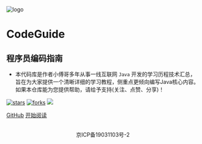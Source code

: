 ![logo](_media/tree.png)

# CodeGuide

## 程序员编码指南

- 本代码库是作者小傅哥多年从事一线互联网 `Java` 开发的学习历程技术汇总，旨在为大家提供一个清晰详细的学习教程，侧重点更倾向编写Java核心内容。如果本仓库能为您提供帮助，请给予支持(关注、点赞、分享)！   
    
[![stars](https://badgen.net/github/stars/fuzhengwei/CodeGuide?icon=github&color=4ab8a1)](https://github.com/fuzhengwei/CodeGuide) [![forks](https://badgen.net/github/forks/fuzhengwei/CodeGuide?icon=github&color=4ab8a1)](https://github.com/fuzhengwei/CodeGuide) [<img src="https://itstack.org/_media/wxbugstack.svg">](https://itstack.org/_media/qrcode.png?x-oss-process=style/may)    

[GitHub](<https://github.com/fuzhengwei/CodeGuide>)
[开始阅读](README.md)

<br/>
<div align="center">
    <a href="http://beian.miit.gov.cn" style="text-decoration:none">京ICP备19031103号-2</a>
</div>
<br/>